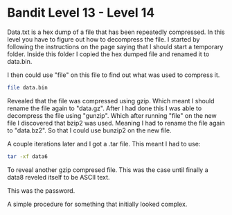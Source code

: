 # Bandit Level 13 - Level 14

Data.txt is a hex dump of a file that has been repeatedly compressed. In this level you have to
figure out how to decompress the file. I started by following the instructions on the page saying that
I should start a temporary folder. Inside this folder I copied the hex dumped file and renamed it to 
data.bin. 

I then could use "file" on this file to find out what was used to compress it. 

```bash
file data.bin
```

Revealed that the file was compressed using gzip. Which meant I should rename the file again to "data.gz".
After I had done this I was able to decompress the file using "gunzip". Which after running "file" on the new file
I discovered that bzip2 was used. Meaning I had to rename the file again to "data.bz2". So that I could use 
bunzip2 on the new file. 

A couple iterations later and I got a .tar file. This meant I had to use: 

```bash
tar -xf data6
```

To reveal another gzip compresed file. This was the case until finally a data8 reveled itself to be ASCII text.

This was the password. 

A simple procedure for something that initially looked complex.
